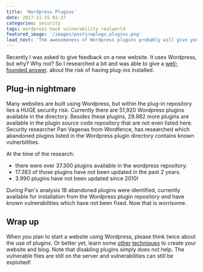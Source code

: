 ```yaml
---
title: 'Wordpress Plugins'
date: 2017-11-15 01:37
categories: security
tags: wordpress hack vulnerability realworld
featured_image: '/images/posts/wplogo_plugins.png'
lead_text: 'The awesomeness of Wordpress plugins probably will give your website a free backdoor'
---
```


Recently I was asked to give feedback on a new website. It uses Wordpress,
but why? Why not? So I researched a bit and was able to give a [well-founded
answer](https://www.wordfence.com/blog/2017/05/22-abandoned-wordpress-plugins-vulnerabilities).
about the risk of having plug-ins installed.

## Plug-in nightmare
Many websites are built using Wordpress, but within the plug-in repository
lies a HUGE security risk. Currently there are 51,920 Wordpress plugins
available in the directory. Besides these plugins, 29.982 more plugins are
available in the plugin source code repository that are not even listed here.
Security researcher Pan Vagenas from Wordfence, has researched which abandoned
plugins listed in the Wordpress plugin directory contains known vulnerbilities.

At the time of the research:
- there were over 37.300 plugins available in the wordpress repository.
- 17.383 of those plugins have not been updated in the past 2 years.
- 3.990 plugins have not been updated since 2010!

During Pan's analysis 18 abandoned plugins were identified, currently
available for installation from the Wordpress plugin repository _and_
have known vulnerabilities which have not been fixed. Now that is worrisome.

## Wrap up
When _you_ plan to start a website using Wordpress, please think twice about
the use of plugins. Or better yet, learn some [other](https://jekyllrb.com)
[techniques](https://getbootstrap.com) to create your website and blog.
Note that disabling plugins simply does not help. The vulnerable files are
still on the server and vulnerabilities can still be exploited!

